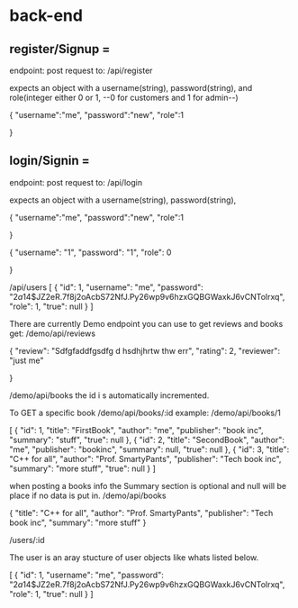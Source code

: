 # back-end

## register/Signup =
endpoint:
post request to:
/api/register

expects an object with  a username(string), 
password(string), 
and role(integer either 0 or 1, --0 for customers and 1 for admin--)

{
	"username":"me",
	"password":"new",
	"role":1
	
}


## login/Signin =
endpoint:
post request to:
/api/login

expects an object with  a username(string), 
password(string), 

{
	"username":"me",
	"password":"new",
    "role":1
	
}

{
	"username": "1",
	"password": "1",
    "role": 0
	
}


/api/users
[
    {
        "id": 1,
        "username": "me",
        "password": "$2a$14$JZ2eR.7f8j2oAcbS72NfJ.Py26wp9v6hzxGQBGWaxkJ6vCNTolrxq",
        "role": 1,
        "true": null
    }
]

There are currently Demo endpoint you can use to get reviews and books 
get:
/demo/api/reviews


{
	"review": "Sdfgfaddfgsdfg d hsdhjhrtw  thw err",
	"rating": 2,
	"reviewer": "just me"
	
}

/demo/api/books
the id i s automatically incremented. 

To GET a specific book 
/demo/api/books/:id
example:
/demo/api/books/1

[
    {
        "id": 1,
        "title": "FirstBook",
        "author": "me",
        "publisher": "book inc",
        "summary": "stuff",
        "true": null
    },
    {
        "id": 2,
        "title": "SecondBook",
        "author": "me",
        "publisher": "bookinc",
        "summary": null,
        "true": null
    },
    {
        "id": 3,
        "title": "C++ for all",
        "author": "Prof. SmartyPants",
        "publisher": "Tech book inc",
        "summary": "more stuff",
        "true": null
    }
]

when posting a books info the Summary section is optional and null will be place if no data is put in.
/demo/api/books

{
        "title": "C++ for all",
        "author": "Prof. SmartyPants",
        "publisher": "Tech book inc",
        "summary": "more stuff"
    }


/users/:id

The user is an aray stucture of user objects like whats listed below.

[
    {
        "id": 1,
        "username": "me",
        "password": "$2a$14$JZ2eR.7f8j2oAcbS72NfJ.Py26wp9v6hzxGQBGWaxkJ6vCNTolrxq",
        "role": 1,
        "true": null
    }
]